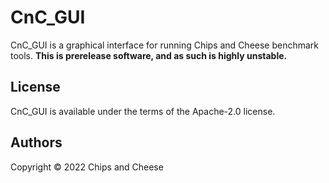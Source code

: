 # CnC_GUI

CnC_GUI is a graphical interface for running Chips and Cheese benchmark tools. **This is prerelease software, and as
such is highly unstable.**

## License

CnC_GUI is available under the terms of the Apache-2.0 license.

## Authors

Copyright © 2022 Chips and Cheese
